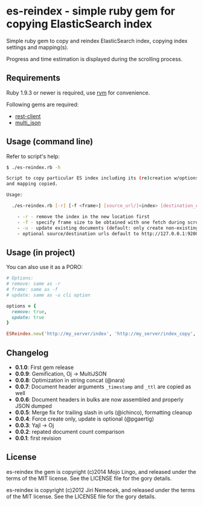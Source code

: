 # es-reindex - simple ruby gem for copying ElasticSearch index

Simple ruby gem to copy and reindex ElasticSearch index,
copying index settings and mapping(s).

Progress and time estimation is displayed during the scrolling process.

## Requirements

Ruby 1.9.3 or newer is required, use [rvm](https://rvm.io/) for convenience.

Following gems are required:

+ [rest-client](https://github.com/archiloque/rest-client)
+ [multi_json](https://github.com/intridea/multi_json)

## Usage (command line)

Refer to script's help:

```bash
$ ./es-reindex.rb -h

Script to copy particular ES index including its (re)creation w/options set
and mapping copied.

Usage:

  ./es-reindex.rb [-r] [-f <frame>] [source_url/]<index> [destination_url/]<index>

    - -r - remove the index in the new location first
    - -f - specify frame size to be obtained with one fetch during scrolling
    - -u - update existing documents (default: only create non-existing)
    - optional source/destination urls default to http://127.0.0.1:9200
```

## Usage (in project)

You can also use it as a PORO:

```ruby
# Options:
# remove: same as -r
# frame: same as -f
# update: same as -u cli option

options = {
  remove: true,
  update: true
}

ESReindex.new('http://my_server/index', 'http://my_server/index_copy', options).go!
```

## Changelog

+ __0.1.0__: First gem release
+ __0.0.9__: Gemification, Oj -> MultiJSON
+ __0.0.8__: Optimization in string concat (@nara)
+ __0.0.7__: Document header arguments `_timestamp` and `_ttl` are copied as well
+ __0.0.6__: Document headers in bulks are now assembled and properly JSON dumped
+ __0.0.5__: Merge fix for trailing slash in urls (@ichinco), formatting cleanup
+ __0.0.4__: Force create only, update is optional (@pgaertig)
+ __0.0.3__: Yajl -> Oj
+ __0.0.2__: repated document count comparison
+ __0.0.1__: first revision

## License
es-reindex the gem is copyright (c)2014 Mojo Lingo, and released under the terms
of the MIT license. See the LICENSE file for the gory details.

es-reindex is copyright (c)2012 Jiri Nemecek, and released under the terms
of the MIT license. See the LICENSE file for the gory details.
